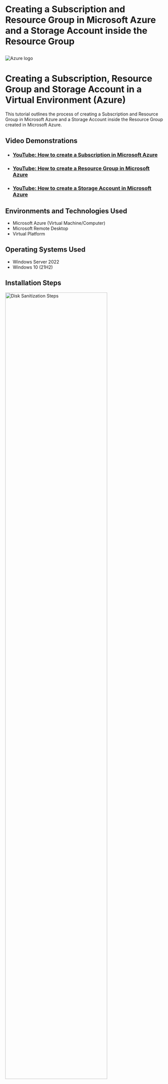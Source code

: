 # Creating a Subscription and Resource Group in Microsoft Azure and a Storage Account inside the Resource Group <p align="center">

<img src="https://download.logo.wine/logo/Microsoft_Azure/Microsoft_Azure-Logo.wine.png" alt="Azure logo"/>
</p>

<h1>Creating a Subscription, Resource Group and Storage Account in a Virtual Environment (Azure)</h1>
This tutorial outlines the process of creating a Subscription and Resource Group in Microsoft Azure and a Storage Account inside the Resource Group created in Microsoft Azure.<br />


<h2>Video Demonstrations</h2>

- ### [YouTube: How to create a Subscription in Microsoft Azure](https://www.youtube.com/watch?v=qzHrz7Q5474)
- ### [YouTube: How to create a Resource Group in Microsoft Azure](https://www.youtube.com/watch?v=S9Pi7OwY378)
- ### [YouTube: How to create a Storage Account in Microsoft Azure](https://www.youtube.com/watch?v=apoBN6NsluU)


<h2>Environments and Technologies Used</h2>

- Microsoft Azure (Virtual Machine/Computer)
- Microsoft Remote Desktop
- Virtual Platform


<h2>Operating Systems Used </h2>

- Windows Server 2022
- Windows 10 (21H2)


<h2>Installation Steps</h2>

<p>
<img src="https://i.imgur.com/GWoQSKB.png" height="80%" width="80%" alt="Disk Sanitization Steps"/>
</p>
<p>
Created a resource group from the first Azure subscription.
</p>
<br />

<p>
<img src="https://i.imgur.com/lmjnIAu.png" height="80%" width="80%" alt="Disk Sanitization Steps"/>
</p>
<p>
No tags were created for the resource group.
</p>
<br />

<p>
<img src="https://i.imgur.com/RvDjXHp.png" height="80%" width="80%" alt="Disk Sanitization Steps"/>
</p>
<p>
Review that everything is in check before creating the resource group.
</p>
<br />

<p>
<img src="https://i.imgur.com/eykQRdR.png" height="80%" width="80%" alt="Disk Sanitization Steps"/>
</p>
<p>
Resource group is now created within first Azure subscription.
</p>
<br />

<p>
<img src="https://i.imgur.com/dMEWHdN.png" height="80%" width="80%" alt="Disk Sanitization Steps"/>
</p>
<p>
Begin creating Storage Account within first resource group created.
</p>
<br />

<p>
<img src="https://i.imgur.com/JozNVTG.png" height="80%" width="80%" alt="Disk Sanitization Steps"/>
</p>
<p>
Review that everything is in check before creating Storage Account.
</p>
<br />

<p>
<img src="https://i.imgur.com/D6abXT0.png" height="80%" width="80%" alt="Disk Sanitization Steps"/>
</p>
<p>
Deployment is complete.
</p>
<br />

<p>
<img src="https://i.imgur.com/F7vip3y.png" height="80%" width="80%" alt="Disk Sanitization Steps"/>
</p>
<p>
Storage Account is created within first Resource Group.
</p>
<br />
